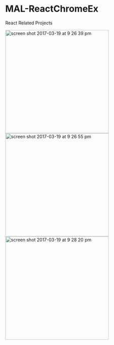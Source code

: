 # MAL-ReactChromeEx
React Related Projects

<img width="326" alt="screen shot 2017-03-19 at 9 26 39 pm" src="https://cloud.githubusercontent.com/assets/25277824/24175245/d9bd3682-0ee0-11e7-9fad-20a63ca1b8b6.png">
<img width="326" alt="screen shot 2017-03-19 at 9 26 55 pm" src="https://cloud.githubusercontent.com/assets/25277824/24175246/d9becfb0-0ee0-11e7-9c20-f8d899f6e881.png">
<img width="326" alt="screen shot 2017-03-19 at 9 28 20 pm" src="https://cloud.githubusercontent.com/assets/25277824/24175247/d9e3e386-0ee0-11e7-903b-0c8cf93678ba.png">
